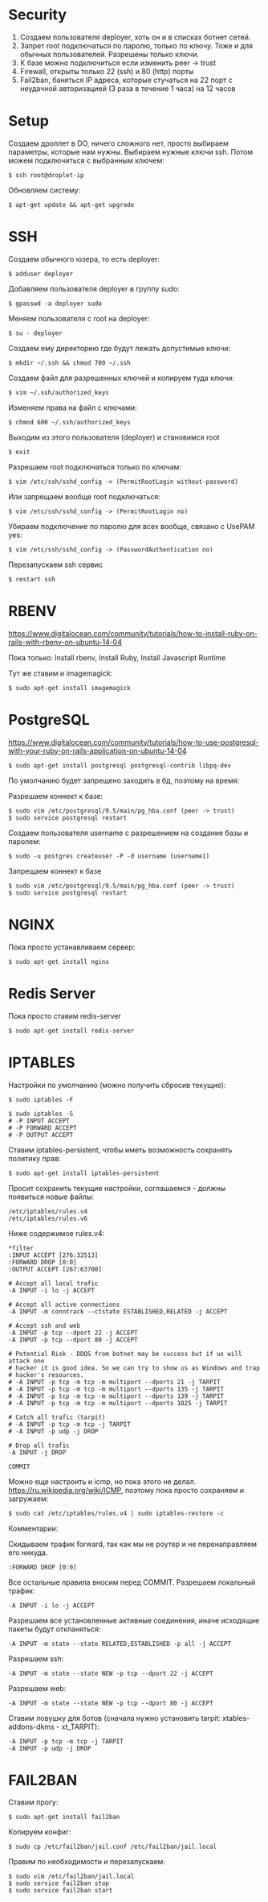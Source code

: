 # Security

1) Создаем пользователя deployer, хоть он и в списках ботнет сетей.
2) Запрет root подключаться по паролю, только по ключу. Тоже и для обычных пользователей. Разрешены только ключи.
3) К базе можно подключиться если изменить peer -> trust
4) Firewall, открыты только 22 (ssh) и 80 (http) порты
5) Fail2ban, баняться IP адреса, которые стучаться на 22 порт с неудачной авторизацией (3 раза в течение 1 часа) на 12 часов

# Setup

Создаем дроплет в DO, ничего сложного нет, просто выбираем параметры, которые нам нужны. Выбираем нужные ключи ssh. Потом можем подключиться с выбранным ключем:

```
$ ssh root@droplet-ip
```

Обновляем систему:

```
$ apt-get update && apt-get upgrade
```

# SSH

Создаем обычного юзера, то есть deployer:

```
$ adduser deployer
```

Добавляем пользователя deployer в группу sudo:

```
$ gpasswd -a deployer sudo
```

Меняем пользователя с root на deployer:

```
$ su - deployer
```

Создаем ему директорию где будут лежать допустимые ключи:

```
$ mkdir ~/.ssh && chmod 700 ~/.ssh
```

Создаем файл для разрешенных ключей и копируем туда ключи:

```
$ vim ~/.ssh/authorized_keys
```

Изменяем права на файл с ключами:

```
$ chmod 600 ~/.ssh/authorized_keys
```

Выходим из этого пользователя (deployer) и становимся root

```
$ exit
```

Разрешаем root подключаться только по ключам:

```
$ vim /etc/ssh/sshd_config -> (PermitRootLogin without-password)
```

Или запрещаем вообще root подключаться:

```
$ vim /etc/ssh/sshd_config -> (PermitRootLogin no)
```

Убираем подключение по паролю для всех вообще, связано с UsePAM yes:

```
$ vim /etc/ssh/sshd_config -> (PasswordAuthentication no)
```

Перезапускаем ssh сервис

```
$ restart ssh
```

# RBENV

https://www.digitalocean.com/community/tutorials/how-to-install-ruby-on-rails-with-rbenv-on-ubuntu-14-04

Пока только: Install rbenv, Install Ruby, Install Javascript Runtime

Тут же ставим и imagemagick:

```
$ sudo apt-get install imagemagick
```

# PostgreSQL

https://www.digitalocean.com/community/tutorials/how-to-use-postgresql-with-your-ruby-on-rails-application-on-ubuntu-14-04

```
$ sudo apt-get install postgresql postgresql-contrib libpq-dev
```

По умолчанию будет запрещено заходить в бд, поэтому на время:

Разрешаем коннект к базе:

```
$ sudo vim /etc/postgresql/9.5/main/pg_hba.conf (peer -> trust)
$ sudo service postgresql restart
```

Создаем пользователя username с разрешением на создание базы и паролем:

```
$ sudo -u postgres createuser -P -d username (username1)
```

Запрещаем коннект к базе

```
$ sudo vim /etc/postgresql/9.5/main/pg_hba.conf (peer -> trust)
$ sudo service postgresql restart
```

# NGINX

Пока просто устанавливаем сервер:

```
$ sudo apt-get install nginx
```

# Redis Server

Пока просто ставим redis-server

```
$ sudo apt-get install redis-server
```

# IPTABLES

Настройки по умолчанию (можно получить сбросив текущие):

```
$ sudo iptables -F
```

```
$ sudo iptables -S
# -P INPUT ACCEPT
# -P FORWARD ACCEPT
# -P OUTPUT ACCEPT
```

Ставим iptables-persistent, чтобы иметь возможность сохранять политику прав:

```
$ sudo apt-get install iptables-persistent
```

Просит сохранить текущие настройки, соглашаемся - должны появиться новые файлы:

```
/etc/iptables/rules.v4
/etc/iptables/rules.v6
```

Ниже содержимое rules.v4:

```
*filter
:INPUT ACCEPT [276:32513]
:FORWARD DROP [0:0]
:OUTPUT ACCEPT [267:63700]

# Accept all local trafic
-A INPUT -i lo -j ACCEPT

# Accept all active connections
-A INPUT -m conntrack --ctstate ESTABLISHED,RELATED -j ACCEPT

# Accept ssh and web
-A INPUT -p tcp --dport 22 -j ACCEPT
-A INPUT -p tcp --dport 80 -j ACCEPT

# Potential Risk - DDOS from botnet may be success but if us will attack one
# hacker it is good idea. So we can try to show us as Windows and trap
# hacker's resources.
# -A INPUT -p tcp -m tcp -m multiport --dports 21 -j TARPIT
# -A INPUT -p tcp -m tcp -m multiport --dports 135 -j TARPIT
# -A INPUT -p tcp -m tcp -m multiport --dports 139 -j TARPIT
# -A INPUT -p tcp -m tcp -m multiport --dports 1025 -j TARPIT

# Catch all trafic (tarpit)
# -A INPUT -p tcp -m tcp -j TARPIT
# -A INPUT -p udp -j DROP

# Drop all trafic
-A INPUT -j DROP

COMMIT
```

Можно еще настроить и icmp, но пока этого не делал. https://ru.wikipedia.org/wiki/ICMP, поэтому пока просто сохраняем и загружаем:

```
$ sudo cat /etc/iptables/rules.v4 | sudo iptables-restore -c
```

Комментарии:

Скидываем трафик forward, так как мы не роутер и не перенаправляем его никуда.

```
:FORWARD DROP [0:0]
```

Все остальные правила вносим перед COMMIT. Разрешаем локальный трафик:

```
-A INPUT -i lo -j ACCEPT
```

Разрешаем все установленные активные соединения, иначе исходящие пакеты будут откланяться:

```
-A INPUT -m state --state RELATED,ESTABLISHED -p all -j ACCEPT
```

Разрешаем ssh:

```
-A INPUT -m state --state NEW -p tcp --dport 22 -j ACCEPT
```

Разрешаем web:

```
-A INPUT -m state --state NEW -p tcp --dport 80 -j ACCEPT
```

Ставим ловушку для ботов (сначала нужно установить tarpit: xtables-addons-dkms - xt_TARPIT):

```
-A INPUT -p tcp -m tcp -j TARPIT
-A INPUT -p udp -j DROP
```

# FAIL2BAN

Ставим прогу:

```
$ sudo apt-get install fail2ban
```

Копируем конфиг:

```
$ sudo cp /etc/fail2ban/jail.conf /etc/fail2ban/jail.local
```

Правим по необходимости и перезапускаем:

```
$ sudo vim /etc/fail2ban/jail.local
$ sudo service fail2ban stop
$ sudo service fail2ban start
```
